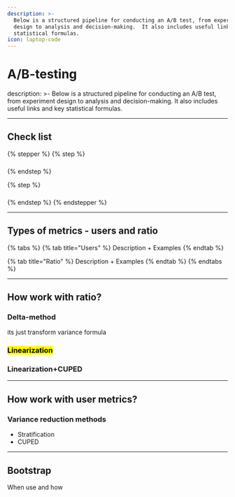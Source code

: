```yaml
---
description: >-
  Below is a structured pipeline for conducting an A/B test, from experiment
  design to analysis and decision-making.  It also includes useful links and key
  statistical formulas.
icon: laptop-code
---
```


# A/B-testing
description: >-
  Below is a structured pipeline for conducting an A/B test, from experiment
  design to analysis and decision-making.  It also includes useful links and key
  statistical formulas.
***

## Check list

{% stepper %}
{% step %}
###


{% endstep %}

{% step %}
###


{% endstep %}
{% endstepper %}



***

## Types of metrics - users and ratio



{% tabs %}
{% tab title="Users" %}
Description + Examples
{% endtab %}

{% tab title="Ratio" %}
Description + Examples
{% endtab %}
{% endtabs %}



***

## How work with ratio?

### Delta-method

its just transform variance formula

### <mark style="background-color:yellow;">Linearization</mark>



### Linearization+CUPED



***

## How work with user metrics?

### Variance reduction methods

* Stratification
* CUPED

***

## Bootstrap

When use and how
